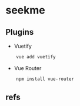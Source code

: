 # seekme

## Plugins
- Vuetify
``` bash
    vue add vuetify
```

- Vue Router
``` bash
    npm install vue-router
```

## refs

